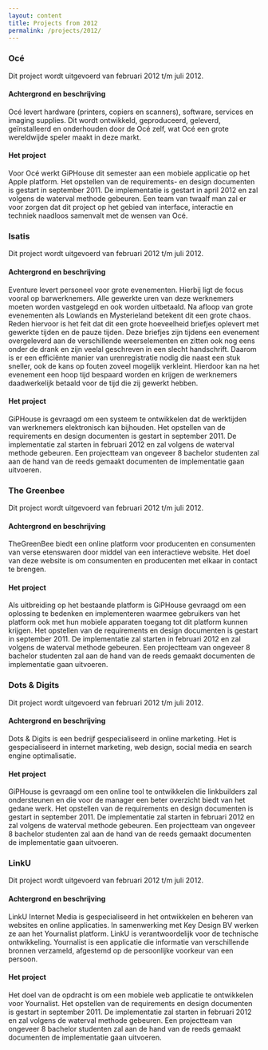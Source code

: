 ```yaml
---
layout: content
title: Projects from 2012
permalink: /projects/2012/
---
```


### Océ ###

Dit project wordt uitgevoerd van februari 2012 t/m juli 2012.

#### Achtergrond en beschrijving ####
Océ levert hardware (printers, copiers en scanners), software, services en imaging supplies. Dit wordt ontwikkeld, geproduceerd, geleverd, geïnstalleerd en onderhouden door de Océ zelf, wat Océ een grote wereldwijde speler maakt in deze markt.

#### Het project ####
Voor Océ werkt GiPHouse dit semester aan een mobiele applicatie op het Apple platform. Het opstellen van de requirements- en design documenten is gestart in september 2011. De implementatie is gestart in april 2012 en zal volgens de waterval methode gebeuren. Een team van twaalf man zal er voor zorgen dat dit project op het gebied van interface, interactie en techniek naadloos samenvalt met de wensen van Océ.


### Isatis ###

Dit project wordt uitgevoerd van februari 2012 t/m juli 2012.

#### Achtergrond en beschrijving ####

Eventure levert personeel voor grote evenementen. Hierbij ligt de focus vooral op barwerknemers. Alle gewerkte uren van deze werknemers moeten worden vastgelegd en ook worden uitbetaald. Na afloop van grote evenementen als Lowlands en Mysterieland betekent dit een grote chaos. Reden hiervoor is het feit dat dit een grote hoeveelheid briefjes oplevert met gewerkte tijden en de pauze tijden. Deze briefjes zijn tijdens een evenement overgeleverd aan de verschillende weerselementen en zitten ook nog eens onder de drank en zijn veelal geschreven in een slecht handschrift. Daarom is er een efficiënte manier van urenregistratie nodig die naast een stuk sneller, ook de kans op fouten zoveel mogelijk verkleint. Hierdoor kan na het evenement een hoop tijd bespaard worden en krijgen de werknemers daadwerkelijk betaald voor de tijd die zij gewerkt hebben.

#### Het project ####

GiPHouse is gevraagd om een systeem te ontwikkelen dat de werktijden van werknemers elektronisch kan bijhouden. Het opstellen van de requirements en design documenten is gestart in september 2011. De implementatie zal starten in februari 2012 en zal volgens de waterval methode gebeuren. Een projectteam van ongeveer 8 bachelor studenten zal aan de hand van de reeds gemaakt documenten de implementatie gaan uitvoeren.


### The Greenbee ###

Dit project wordt uitgevoerd van februari 2012 t/m juli 2012.

#### Achtergrond en beschrijving ####

TheGreenBee biedt een online platform voor producenten en consumenten van verse etenswaren door middel van een interactieve website. Het doel van deze website is om consumenten en producenten met elkaar in contact te brengen.

#### Het project ####

Als uitbreiding op het bestaande platform is GiPHouse gevraagd om een oplossing te bedenken en implementeren waarmee gebruikers van het platform ook met hun mobiele apparaten toegang tot dit platform kunnen krijgen. Het opstellen van de requirements en design documenten is gestart in september 2011. De implementatie zal starten in februari 2012 en zal volgens de waterval methode gebeuren. Een projectteam van ongeveer 8 bachelor studenten zal aan de hand van de reeds gemaakt documenten de implementatie gaan uitvoeren.


### Dots & Digits ###

Dit project wordt uitgevoerd van februari 2012 t/m juli 2012.

#### Achtergrond en beschrijving ####

Dots & Digits is een bedrijf gespecialiseerd in online marketing. Het is gespecialiseerd in internet marketing, web design, social media en search engine optimalisatie.

#### Het project ####

GiPHouse is gevraagd om een online tool te ontwikkelen die linkbuilders zal ondersteunen en die voor de manager een beter overzicht biedt van het gedane werk. Het opstellen van de requirements en design documenten is gestart in september 2011. De implementatie zal starten in februari 2012 en zal volgens de waterval methode gebeuren. Een projectteam van ongeveer 8 bachelor studenten zal aan de hand van de reeds gemaakt documenten de implementatie gaan uitvoeren.

### LinkU ###

Dit project wordt uitgevoerd van februari 2012 t/m juli 2012.

#### Achtergrond en beschrijving ####

LinkU Internet Media is gespecialiseerd in het ontwikkelen en beheren van websites en online applicaties. In samenwerking met Key Design BV werken ze aan het Yournalist platform. LinkU is verantwoordelijk voor de technische ontwikkeling. Yournalist is een applicatie die informatie van verschillende bronnen verzameld, afgestemd op de persoonlijke voorkeur van een persoon.

#### Het project ####

Het doel van de opdracht is om een mobiele web applicatie te ontwikkelen voor Yournalist. Het opstellen van de requirements en design documenten is gestart in september 2011. De implementatie zal starten in februari 2012 en zal volgens de waterval methode gebeuren. Een projectteam van ongeveer 8 bachelor studenten zal aan de hand van de reeds gemaakt documenten de implementatie gaan uitvoeren.

